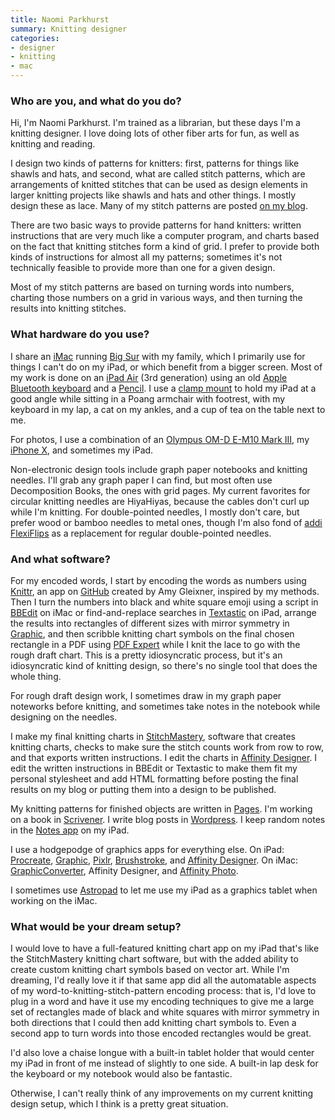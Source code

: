 ```yaml
---
title: Naomi Parkhurst
summary: Knitting designer
categories:
- designer
- knitting
- mac
---
```


### Who are you, and what do you do?

Hi, I'm Naomi Parkhurst. I'm trained as a librarian, but these days I'm a knitting designer. I love doing lots of other fiber arts for fun, as well as knitting and reading.

I design two kinds of patterns for knitters: first, patterns for things like shawls and hats, and second, what are called stitch patterns, which are arrangements of knitted stitches that can be used as design elements in larger knitting projects like shawls and hats and other things. I mostly design these as lace. Many of my stitch patterns are posted [on my blog](http://gannetdesigns.com/ "Naomi's website.").

There are two basic ways to provide patterns for hand knitters: written instructions that are very much like a computer program, and charts based on the fact that knitting stitches form a kind of grid. I prefer to provide both kinds of instructions for almost all my patterns; sometimes it's not technically feasible to provide more than one for a given design.

Most of my stitch patterns are based on turning words into numbers, charting those numbers on a grid in various ways, and then turning the results into knitting stitches.

### What hardware do you use?

I share an [iMac][] running [Big Sur][macos] with my family, which I primarily use for things I can't do on my iPad, or which benefit from a bigger screen. Most of my work is done on an [iPad Air][ipad-air] (3rd generation) using an old [Apple Bluetooth keyboard][keyboard] and a [Pencil][]. I use a [clamp mount][ts-398w] to hold my iPad at a good angle while sitting in a Poang armchair with footrest, with my keyboard in my lap, a cat on my ankles, and a cup of tea on the table next to me.

For photos, I use a combination of an [Olympus OM-D E-M10 Mark III][om-d-e-m10-mark-iii], my [iPhone X][iphone-x], and sometimes my iPad.

Non-electronic design tools include graph paper notebooks and knitting needles. I'll grab any graph paper I can find, but most often use Decomposition Books, the ones with grid pages. My current favorites for circular knitting needles are HiyaHiyas, because the cables don't curl up while I'm knitting. For double-pointed needles, I mostly don't care, but prefer wood or bamboo needles to metal ones, though I'm also fond of [addi FlexiFlips][addi-flexiflips] as a replacement for regular double-pointed needles.

### And what software?

For my encoded words, I start by encoding the words as numbers using [Knittr][], an app on [GitHub][] created by Amy Gleixner, inspired by my methods. Then I turn the numbers into black and white square emoji using a script in [BBEdit][] on iMac or find-and-replace searches in [Textastic][textastic-ios] on iPad, arrange the results into rectangles of different sizes with mirror symmetry in [Graphic][], and then scribble knitting chart symbols on the final chosen rectangle in a PDF using [PDF Expert][pdf-expert-ios] while I knit the lace to go with the rough draft chart. This is a pretty idiosyncratic process, but it's an idiosyncratic kind of knitting design, so there's no single tool that does the whole thing.

For rough draft design work, I sometimes draw in my graph paper noteworks before knitting, and sometimes take notes in the notebook while designing on the needles.

I make my final knitting charts in [StitchMastery][], software that creates knitting charts, checks to make sure the stitch counts work from row to row, and that exports written instructions. I edit the charts in [Affinity Designer][affinity-designer]. I edit the written instructions in BBEdit or Textastic to make them fit my personal stylesheet and add HTML formatting before posting the final results on my blog or putting them into a design to be published.

My knitting patterns for finished objects are written in [Pages][]. I'm working on a book in [Scrivener][]. I write blog posts in [Wordpress][]. I keep random notes in the [Notes app][notes-ios] on my iPad.

I use a hodgepodge of graphics apps for everything else. On iPad: [Procreate][procreate-ios], [Graphic][graphic-ios], [Pixlr][], [Brushstroke][brushstroke-ios], and [Affinity Designer][affinity-designer-ios]. On iMac: [GraphicConverter][], Affinity Designer, and [Affinity Photo][affinity-photo].

I sometimes use [Astropad][astropad-studio-ios] to let me use my iPad as a graphics tablet when working on the iMac.

### What would be your dream setup?

I would love to have a full-featured knitting chart app on my iPad that's like the StitchMastery knitting chart software, but with the added ability to create custom knitting chart symbols based on vector art. While I'm dreaming, I'd really love it if that same app did all the automatable aspects of my word-to-knitting-stitch-pattern encoding process: that is, I'd love to plug in a word and have it use my encoding techniques to give me a large set of rectangles made of black and white squares with mirror symmetry in both directions that I could then add knitting chart symbols to. Even a second app to turn words into those encoded rectangles would be great. 

I'd also love a chaise longue with a built-in tablet holder that would center my iPad in front of me instead of slightly to one side. A built-in lap desk for the keyboard or my notebook would also be fantastic.

Otherwise, I can't really think of any improvements on my current knitting design setup, which I think is a pretty great situation.

[addi-flexiflips]: http://www.skacelknitting.com/Products/addi-Flexiflips/ "Knitting needles."
[affinity-designer-ios]: https://apps.apple.com/us/app/affinity-designer/id1274090551 "A graphic design app for iOS."
[affinity-designer]: https://en.wikipedia.org/wiki/Affinity_Designer "A vector graphics editor."
[affinity-photo]: https://affinity.serif.com/en-us/photo/ "Photo editing software."
[astropad-studio-ios]: https://astropad.com/product/studio/ "An app to use your iPad as a drawing tablet."
[bbedit]: http://www.barebones.com/products/bbedit/ "A text editor for the Mac."
[brushstroke-ios]: https://www.codeorgana.com/brushstroke/ "An app to make your photos look like paintings."
[github]: https://github.com/ "A Git code repository service."
[graphic-ios]: https://www.graphic.com/ "A vector illustration app."
[graphic]: https://www.graphic.com/ "Vector illustration software."
[graphicconverter]: https://www.lemkesoft.de/en/products/graphicconverter/ "A Swiss Army Knife graphics tool for the Mac."
[imac]: https://www.apple.com/imac/ "An all-in-one computer."
[ipad-air]: https://en.wikipedia.org/wiki/IPad_Air "A tablet device."
[iphone-x]: https://en.wikipedia.org/wiki/IPhone_X "A 5.8 inch smartphone."
[keyboard]: https://www.apple.com/keyboard/ "The keyboard."
[knittr]: https://meldaravaniel.github.io/knittr/ "A tool for encoding words as numbers for knitting projects."
[macos]: https://en.wikipedia.org/wiki/MacOS "An operating system for Mac hardware."
[notes-ios]: https://en.wikipedia.org/wiki/Notes_(application) "A built-in note-taking app."
[om-d-e-m10-mark-iii]: https://www.getolympus.com/us/en/e-m10-mark-iii.html "A 16.1 megapixel micro four thirds camera."
[pages]: https://www.apple.com/pages/ "A Mac word processor and layout tool from Apple."
[pdf-expert-ios]: https://readdle.com/products/pdfexpert5/ "A PDF viewer/editor app."
[pencil]: https://www.fiftythree.com/pencil "An iPad stylus."
[pixlr]: https://pixlr.com/ "A web-based image editor."
[procreate-ios]: https://itunes.apple.com/us/app/procreate/id425073498 "A powerful illustration app."
[scrivener]: http://literatureandlatte.com/scrivener.php "A Mac text editor aimed at writers."
[stitchmastery]: https://stitchmastery.com/ "Knitting chart software."
[textastic-ios]: https://www.textasticapp.com/ "A code editor app."
[ts-398w]: https://abovetek.com/collections/all-products/products/abovetek-ipad-holder-clamp-mount-flexible-arm-tablet-phone-stand-ts-398w "A tablet and phone clamp mount."
[wordpress]: https://wordpress.com/ "Weblog publishing software."
